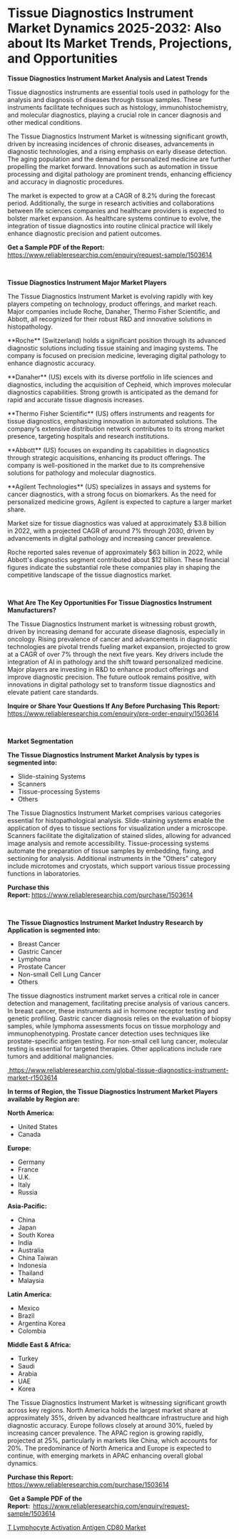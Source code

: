<p><h1>Tissue Diagnostics Instrument Market Dynamics 2025-2032: Also about Its Market Trends, Projections, and Opportunities</h1></p><p><strong>Tissue Diagnostics Instrument Market Analysis and Latest Trends</strong></p>
<p><p>Tissue diagnostics instruments are essential tools used in pathology for the analysis and diagnosis of diseases through tissue samples. These instruments facilitate techniques such as histology, immunohistochemistry, and molecular diagnostics, playing a crucial role in cancer diagnosis and other medical conditions.</p><p>The Tissue Diagnostics Instrument Market is witnessing significant growth, driven by increasing incidences of chronic diseases, advancements in diagnostic technologies, and a rising emphasis on early disease detection. The aging population and the demand for personalized medicine are further propelling the market forward. Innovations such as automation in tissue processing and digital pathology are prominent trends, enhancing efficiency and accuracy in diagnostic procedures.</p><p>The market is expected to grow at a CAGR of 8.2% during the forecast period. Additionally, the surge in research activities and collaborations between life sciences companies and healthcare providers is expected to bolster market expansion. As healthcare systems continue to evolve, the integration of tissue diagnostics into routine clinical practice will likely enhance diagnostic precision and patient outcomes.</p></p>
<p><strong>Get a Sample PDF of the Report:&nbsp;</strong> <a href="https://www.reliableresearchiq.com/enquiry/request-sample/1503614?utm_campaign=3026&utm_medium=2&utm_source=Github&utm_content=ia&utm_term=23032025&utm_id=tissue-diagnostics-instrument">https://www.reliableresearchiq.com/enquiry/request-sample/1503614</a></p>
<p>&nbsp;</p>
<p><strong>Tissue Diagnostics Instrument Major Market Players</strong></p>
<p><p>The Tissue Diagnostics Instrument Market is evolving rapidly with key players competing on technology, product offerings, and market reach. Major companies include Roche, Danaher, Thermo Fisher Scientific, and Abbott, all recognized for their robust R&D and innovative solutions in histopathology.</p><p>**Roche** (Switzerland) holds a significant position through its advanced diagnostic solutions including tissue staining and imaging systems. The company is focused on precision medicine, leveraging digital pathology to enhance diagnostic accuracy. </p><p>**Danaher** (US) excels with its diverse portfolio in life sciences and diagnostics, including the acquisition of Cepheid, which improves molecular diagnostics capabilities. Strong growth is anticipated as the demand for rapid and accurate tissue diagnosis increases.</p><p>**Thermo Fisher Scientific** (US) offers instruments and reagents for tissue diagnostics, emphasizing innovation in automated solutions. The company's extensive distribution network contributes to its strong market presence, targeting hospitals and research institutions.</p><p>**Abbott** (US) focuses on expanding its capabilities in diagnostics through strategic acquisitions, enhancing its product offerings. The company is well-positioned in the market due to its comprehensive solutions for pathology and molecular diagnostics.</p><p>**Agilent Technologies** (US) specializes in assays and systems for cancer diagnostics, with a strong focus on biomarkers. As the need for personalized medicine grows, Agilent is expected to capture a larger market share.</p><p>Market size for tissue diagnostics was valued at approximately $3.8 billion in 2022, with a projected CAGR of around 7% through 2030, driven by advancements in digital pathology and increasing cancer prevalence. </p><p>Roche reported sales revenue of approximately $63 billion in 2022, while Abbott's diagnostics segment contributed about $12 billion. These financial figures indicate the substantial role these companies play in shaping the competitive landscape of the tissue diagnostics market.</p></p>
<p>&nbsp;</p>
<p><strong>What Are The Key Opportunities For Tissue Diagnostics Instrument Manufacturers?</strong></p>
<p><p>The Tissue Diagnostics Instrument market is witnessing robust growth, driven by increasing demand for accurate disease diagnosis, especially in oncology. Rising prevalence of cancer and advancements in diagnostic technologies are pivotal trends fueling market expansion, projected to grow at a CAGR of over 7% through the next five years. Key drivers include the integration of AI in pathology and the shift toward personalized medicine. Major players are investing in R&D to enhance product offerings and improve diagnostic precision. The future outlook remains positive, with innovations in digital pathology set to transform tissue diagnostics and elevate patient care standards.</p></p>
<p><strong>Inquire or Share Your Questions If Any Before Purchasing This Report:</strong> <a href="https://www.reliableresearchiq.com/enquiry/pre-order-enquiry/1503614?utm_campaign=3026&utm_medium=2&utm_source=Github&utm_content=ia&utm_term=23032025&utm_id=tissue-diagnostics-instrument">https://www.reliableresearchiq.com/enquiry/pre-order-enquiry/1503614</a></p>
<p>&nbsp;</p>
<p><strong>Market Segmentation</strong></p>
<p><strong>The Tissue Diagnostics Instrument Market Analysis by types is segmented into:</strong></p>
<p><ul><li>Slide-staining Systems</li><li>Scanners</li><li>Tissue-processing Systems</li><li>Others</li></ul></p>
<p><p>The Tissue Diagnostics Instrument Market comprises various categories essential for histopathological analysis. Slide-staining systems enable the application of dyes to tissue sections for visualization under a microscope. Scanners facilitate the digitalization of stained slides, allowing for advanced image analysis and remote accessibility. Tissue-processing systems automate the preparation of tissue samples by embedding, fixing, and sectioning for analysis. Additional instruments in the "Others" category include microtomes and cryostats, which support various tissue processing functions in laboratories.</p></p>
<p><strong>Purchase this Report:&nbsp;</strong><a href="https://www.reliableresearchiq.com/purchase/1503614?utm_campaign=3026&utm_medium=2&utm_source=Github&utm_content=ia&utm_term=23032025&utm_id=tissue-diagnostics-instrument">https://www.reliableresearchiq.com/purchase/1503614</a></p>
<p>&nbsp;</p>
<p><strong>The Tissue Diagnostics Instrument Market Industry Research by Application is segmented into:</strong></p>
<p><ul><li>Breast Cancer</li><li>Gastric Cancer</li><li>Lymphoma</li><li>Prostate Cancer</li><li>Non-small Cell Lung Cancer</li><li>Others</li></ul></p>
<p><p>The tissue diagnostics instrument market serves a critical role in cancer detection and management, facilitating precise analysis of various cancers. In breast cancer, these instruments aid in hormone receptor testing and genetic profiling. Gastric cancer diagnosis relies on the evaluation of biopsy samples, while lymphoma assessments focus on tissue morphology and immunophenotyping. Prostate cancer detection uses techniques like prostate-specific antigen testing. For non-small cell lung cancer, molecular testing is essential for targeted therapies. Other applications include rare tumors and additional malignancies.</p></p>
<p><a href="https://www.reliableresearchiq.com/global-tissue-diagnostics-instrument-market-r1503614?utm_campaign=3026&utm_medium=2&utm_source=Github&utm_content=ia&utm_term=23032025&utm_id=tissue-diagnostics-instrument">&nbsp;https://www.reliableresearchiq.com/global-tissue-diagnostics-instrument-market-r1503614</a></p>
<p><strong>In terms of Region, the Tissue Diagnostics Instrument Market Players available by Region are:</strong></p>
<p>
    <p> <strong> North America: </strong>
        <ul>
            <li>United States</li>
            <li>Canada</li>
        </ul>
        </p> 
    <p> <strong> Europe: </strong>
        <ul>
            <li>Germany</li>
            <li>France</li>
            <li>U.K.</li>
            <li>Italy</li>
            <li>Russia</li>
        </ul>
        </p> 
    <p> <strong> Asia-Pacific: </strong>
        <ul>
            <li>China</li>
            <li>Japan</li>
            <li>South Korea</li>
            <li>India</li>
            <li>Australia</li>
            <li>China Taiwan</li>
            <li>Indonesia</li>
            <li>Thailand</li>
            <li>Malaysia</li>
        </ul>
        </p> 
    <p> <strong> Latin America: </strong>
        <ul>
            <li>Mexico</li>
            <li>Brazil</li>
            <li>Argentina Korea</li>
            <li>Colombia</li>
        </ul>
        </p> 
    <p> <strong> Middle East & Africa: </strong>
        <ul>
            <li>Turkey</li>
            <li>Saudi</li>
            <li>Arabia</li>
            <li>UAE</li>
            <li>Korea</li>
        </ul>
    </p>
    </p>
<p><p>The Tissue Diagnostics Instrument Market is witnessing significant growth across key regions. North America holds the largest market share at approximately 35%, driven by advanced healthcare infrastructure and high diagnostic accuracy. Europe follows closely at around 30%, fueled by increasing cancer prevalence. The APAC region is growing rapidly, projected at 25%, particularly in markets like China, which accounts for 20%. The predominance of North America and Europe is expected to continue, with emerging markets in APAC enhancing overall global dynamics.</p></p>
<p><strong>Purchase this Report: </strong><a href="https://www.reliableresearchiq.com/purchase/1503614?utm_campaign=3026&utm_medium=2&utm_source=Github&utm_content=ia&utm_term=23032025&utm_id=tissue-diagnostics-instrument">https://www.reliableresearchiq.com/purchase/1503614</a></p>
<p>&nbsp;<strong>Get a Sample PDF of the Report:&nbsp;&nbsp;</strong><a href="https://www.reliableresearchiq.com/enquiry/request-sample/1503614?utm_campaign=3026&utm_medium=2&utm_source=Github&utm_content=ia&utm_term=23032025&utm_id=tissue-diagnostics-instrument">https://www.reliableresearchiq.com/enquiry/request-sample/1503614</a></p>
<p><strong></strong></p>
<p><p><a href="https://github.com/muhjanaidu/Market-Research-Report-List-1/blob/main/t-lymphocyte-activation-antigen-cd80-market.md?utm_campaign=3026&utm_medium=2&utm_source=Github&utm_content=ia&utm_term=23032025&utm_id=tissue-diagnostics-instrument">T Lymphocyte Activation Antigen CD80 Market</a></p></p>